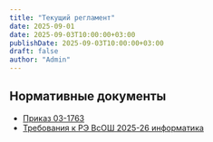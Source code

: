 ```yaml
---
title: "Текущий регламент"
date: 2025-09-01
date: 2025-09-03T10:00:00+03:00
publishDate: 2025-09-03T10:00:00+03:00
draft: false
author: "Admin"
---
```


## Нормативные документы 
- [Приказ 03-1763](/downloads/03-1763_11.09.2025.pdf)
- [Требования к РЭ ВсОШ 2025-26 информатика](/downloads/Trebovaniya_k_RE_VsOSh_2025-26_informatika.pdf)
